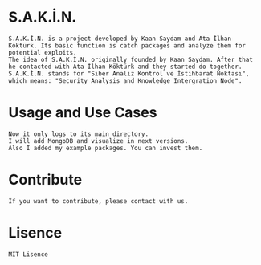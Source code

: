 # S.A.K.İ.N.
    S.A.K.İ.N. is a project developed by Kaan Saydam and Ata İlhan Köktürk. Its basic function is catch packages and analyze them for potential exploits.
    The idea of S.A.K.İ.N. originally founded by Kaan Saydam. After that he contacted with Ata İlhan Köktürk and they started do together.
    S.A.K.İ.N. stands for "Siber Analiz Kontrol ve İstihbarat Noktası", which means: "Security Analysis and Knowledge Intergration Node".

# Usage and Use Cases
    Now it only logs to its main directory.
    I will add MongoDB and visualize in next versions.
    Also I added my example packages. You can invest them.

# Contribute
    If you want to contribute, please contact with us.

# Lisence
    MIT Lisence